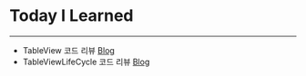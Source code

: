 # Today I Learned
---

- TableView 코드 리뷰 [Blog](https://vincentgeranium.github.io/swift/2019/04/13/TableView-Study.html)
- TableViewLifeCycle 코드 리뷰  [Blog](https://vincentgeranium.github.io/swift/2019/04/13/TableViewLifeCycle-Study.html)
